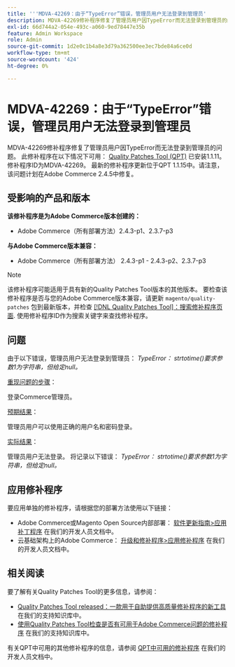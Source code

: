 ```yaml
---
title: '''MDVA-42269：由于“TypeError”错误，管理员用户无法登录到管理员'
description: MDVA-42269修补程序修复了管理员用户因TypeError而无法登录到管理员的问题。 安装[Quality Patches Tool (QPT)](/help/announcements/adobe-commerce-announcements/magento-quality-patches-released-new-tool-to-self-serve-quality-patches.md) 1.1.11后，即可使用此修补程序。  修补程序ID为MDVA-42269。  最新的修补程序更新位于QPT 1.1.15中。请注意，该问题计划在Adobe Commerce 2.4.5中修复。
exl-id: 66d744a2-054e-493c-a060-9ed78447e35b
feature: Admin Workspace
role: Admin
source-git-commit: 1d2e0c1b4a8e3d79a362500ee3ec7bde84a6ce0d
workflow-type: tm+mt
source-wordcount: '424'
ht-degree: 0%

---
```


# MDVA-42269：由于“TypeError”错误，管理员用户无法登录到管理员

MDVA-42269修补程序修复了管理员用户因TypeError而无法登录到管理员的问题。 此修补程序在以下情况下可用： [Quality Patches Tool (QPT)](/help/announcements/adobe-commerce-announcements/magento-quality-patches-released-new-tool-to-self-serve-quality-patches.md) 已安装1.1.11。  修补程序ID为MDVA-42269。  最新的修补程序更新位于QPT 1.1.15中。请注意，该问题计划在Adobe Commerce 2.4.5中修复。

## 受影响的产品和版本

**该修补程序是为Adobe Commerce版本创建的：**

* Adobe Commerce（所有部署方法）2.4.3-p1、2.3.7-p3

**与Adobe Commerce版本兼容：**

* Adobe Commerce（所有部署方法） 2.4.3-p1 - 2.4.3-p2、2.3.7-p3

>[!NOTE]
>
>该修补程序可能适用于具有新的Quality Patches Tool版本的其他版本。 要检查该修补程序是否与您的Adobe Commerce版本兼容，请更新 `magento/quality-patches` 包到最新版本，并检查 [[!DNL Quality Patches Tool]：搜索修补程序页面](https://devdocs.magento.com/quality-patches/tool.html#patch-grid). 使用修补程序ID作为搜索关键字来查找修补程序。

## 问题

由于以下错误，管理员用户无法登录到管理员： *TypeError： strtotime()要求参数1为字符串，但给定null。*

<u>重现问题的步骤</u>：

登录Commerce管理员。

<u>预期结果</u>：

管理员用户可以使用正确的用户名和密码登录。

<u>实际结果</u>：

管理员用户无法登录。 将记录以下错误： *TypeError： strtotime()要求参数1为字符串，但给定null。*

## 应用修补程序

要应用单独的修补程序，请根据您的部署方法使用以下链接：

* Adobe Commerce或Magento Open Source内部部署： [软件更新指南>应用补丁程序](https://devdocs.magento.com/guides/v2.4/comp-mgr/patching/mqp.html) 在我们的开发人员文档中。
* 云基础架构上的Adobe Commerce： [升级和修补程序>应用修补程序](https://devdocs.magento.com/cloud/project/project-patch.html) 在我们的开发人员文档中。

## 相关阅读

要了解有关Quality Patches Tool的更多信息，请参阅：

* [Quality Patches Tool released：一款用于自助提供高质量修补程序的新工具](/help/announcements/adobe-commerce-announcements/magento-quality-patches-released-new-tool-to-self-serve-quality-patches.md) 在我们的支持知识库中。
* [使用Quality Patches Tool检查是否有可用于Adobe Commerce问题的修补程序](/help/support-tools/patches-available-in-qpt-tool/check-patch-for-magento-issue-with-magento-quality-patches.md) 在我们的支持知识库中。

有关QPT中可用的其他修补程序的信息，请参阅 [QPT中可用的修补程序](https://devdocs.magento.com/quality-patches/tool.html#patch-grid) 在我们的开发人员文档中。
